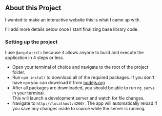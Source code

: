 ## About this Project
I wanted to make an interactive website this is what I came up with. 

I'll add more details below once I start finalizing base library code.

### Setting up the project
I use `@angular/cli` because it allows anyone to build and execute the application in 4 steps or less.

* Open your terminal of choice and navigate to the root of the project folder.
* Run `npm install` to download all of the required packages. If you don't have `npm` you can download it from [nodejs.org](https://nodejs.org)
* After all packages are downloaded, you should be able to run `ng serve` in your terminal.  
This will launch a development server and watch for file changes. 
* Navigate to `http://localhost:4200/`. 
The app will automatically reload if you save any changes made to source while the server is running.
